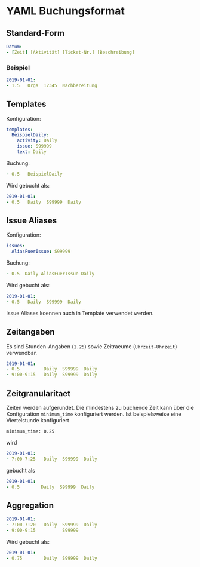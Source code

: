 # YAML Buchungsformat

## Standard-Form

```yaml
Datum:
- [Zeit] [Aktivität] [Ticket-Nr.] [Beschreibung]
```

### Beispiel

```yaml
2019-01-01:
- 1.5   Orga  12345  Nachbereitung
```

## Templates

Konfiguration:

```yaml
templates:
  BeispielDaily:
    activity: Daily
    issue: S99999
    text: Daily
```

Buchung:

```yaml
- 0.5   BeispielDaily
```

Wird gebucht als:

```yaml
2019-01-01:
- 0.5   Daily  S99999  Daily
```

## Issue Aliases

Konfiguration:

```yaml
issues:
  AliasFuerIssue: S99999
```

Buchung:

```yaml
- 0.5  Daily AliasFuerIssue Daily
```

Wird gebucht als:

```yaml
2019-01-01:
- 0.5   Daily  S99999  Daily
```

Issue Aliases koennen auch in Template verwendet werden.

## Zeitangaben

Es sind Stunden-Angaben (`1.25`) sowie Zeitraeume (`Uhrzeit-Uhrzeit`) verwendbar.

```yaml
2019-01-01:
- 0.5         Daily  S99999  Daily
- 9:00-9:15   Daily  S99999  Daily
```

## Zeitgranularitaet

Zeiten werden aufgerundet. Die mindestens zu buchende Zeit kann über die
Konfiguration `minimum_time` konfiguriert werden. Ist beispielsweise eine
Viertelstunde konfiguriert

```
minimum_time: 0.25
``` 

wird

```yaml
2019-01-01:
- 7:00-7:25   Daily  S99999  Daily
```

gebucht als

```yaml
2019-01-01:
- 0.5        Daily  S99999  Daily
```

## Aggregation

```yaml
2019-01-01:
- 7:00-7:20   Daily  S99999  Daily
- 9:00-9:15          S99999
```

Wird gebucht als:

```yaml
2019-01-01:
- 0.75        Daily  S99999  Daily
```
